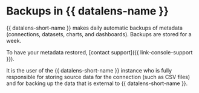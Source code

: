 # Backups in {{ datalens-name }}

{{ datalens-short-name }} makes daily automatic backups of metadata (connections, datasets, charts, and dashboards). Backups are stored for a week.

To have your metadata restored, [contact support]({{ link-console-support }}).

It is the user of the {{ datalens-short-name }} instance who is fully responsible for storing source data for the connection (such as CSV files) and for backing up the data that is external to {{ datalens-short-name }}.
